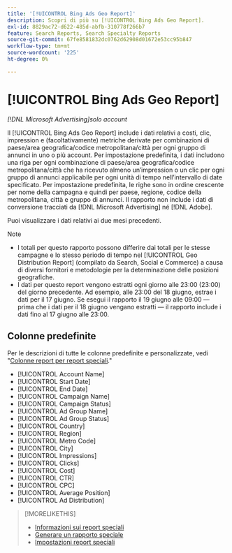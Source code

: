 ```yaml
---
title: '[!UICONTROL Bing Ads Geo Report]'
description: Scopri di più su [!UICONTROL Bing Ads Geo Report].
exl-id: 8829ac72-d622-485d-abfb-310778f266b7
feature: Search Reports, Search Specialty Reports
source-git-commit: 67fe8581832dc0762d62908d01672e53cc95b847
workflow-type: tm+mt
source-wordcount: '225'
ht-degree: 0%

---
```


# [!UICONTROL Bing Ads Geo Report]

*[!DNL Microsoft Advertising]solo account*

Il [!UICONTROL Bing Ads Geo Report] include i dati relativi a costi, clic, impression e (facoltativamente) metriche derivate per combinazioni di paese/area geografica/codice metropolitana/città per ogni gruppo di annunci in uno o più account. Per impostazione predefinita, i dati includono una riga per ogni combinazione di paese/area geografica/codice metropolitana/città che ha ricevuto almeno un’impression o un clic per ogni gruppo di annunci applicabile per ogni unità di tempo nell’intervallo di date specificato. Per impostazione predefinita, le righe sono in ordine crescente per nome della campagna e quindi per paese, regione, codice della metropolitana, città e gruppo di annunci. Il rapporto non include i dati di conversione tracciati da [!DNL Microsoft Advertising] né [!DNL Adobe].

Puoi visualizzare i dati relativi ai due mesi precedenti.

>[!NOTE]
>
>* I totali per questo rapporto possono differire dai totali per le stesse campagne e lo stesso periodo di tempo nel [!UICONTROL Geo Distribution Report] (compilato da Search, Social e Commerce) a causa di diversi fornitori e metodologie per la determinazione delle posizioni geografiche.
>* I dati per questo report vengono estratti ogni giorno alle 23:00 (23:00) del giorno precedente. Ad esempio, alle 23:00 del 18 giugno, estrae i dati per il 17 giugno. Se esegui il rapporto il 19 giugno alle 09:00 — prima che i dati per il 18 giugno vengano estratti — il rapporto include i dati fino al 17 giugno alle 23:00.

## Colonne predefinite

Per le descrizioni di tutte le colonne predefinite e personalizzate, vedi &quot;[Colonne report per report speciali](specialty-report-columns.md).&quot;

* [!UICONTROL Account Name]
* [!UICONTROL Start Date]
* [!UICONTROL End Date]
* [!UICONTROL Campaign Name]
* [!UICONTROL Campaign Status]
* [!UICONTROL Ad Group Name]
* [!UICONTROL Ad Group Status]
* [!UICONTROL Country]
* [!UICONTROL Region]
* [!UICONTROL Metro Code]
* [!UICONTROL City]
* [!UICONTROL Impressions]
* [!UICONTROL Clicks]
* [!UICONTROL Cost]
* [!UICONTROL CTR]
* [!UICONTROL CPC]
* [!UICONTROL Average Position]
* [!UICONTROL Ad Distribution]

>[!MORELIKETHIS]
>
>* [Informazioni sui report speciali](specialty-report-about.md)
>* [Generare un rapporto speciale](specialty-report-generate.md)
>* [Impostazioni report speciali](specialty-report-settings.md)
